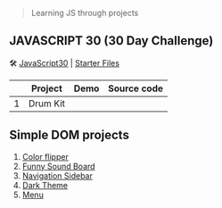 > Learning JS through projects
## JAVASCRIPT 30 (30 Day Challenge)

🛠 [JavaScript30](https://javascript30.com/) | [Starter Files](https://github.com/wesbos/JavaScript30)

||Project|Demo|Source code|
|---|---|---|---|
|1|Drum Kit|||

## Simple DOM projects

1. [Color flipper](https://github.com/Greeshma2903/Colour-flipper-game)
2. [Funny Sound Board](https://github.com/Greeshma2903/Funny-Sound-Board)
3. [Navigation Sidebar](https://github.com/Greeshma2903/Navigation-Sidebar)
4. [Dark Theme](https://github.com/Greeshma2903/Dark-theme-toggle-button)
5. [Menu](https://github.com/Greeshma2903/JavaScript-projects/tree/main/menu-setup)

